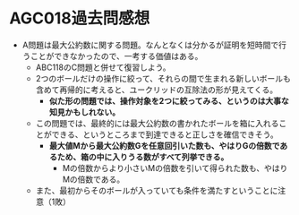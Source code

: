 # AGC018過去問感想

- A問題は最大公約数に関する問題。なんとなくは分かるが証明を短時間で行うことができなかったので、一考する価値はある。
  - ABC118のC問題と併せて復習しよう。
  - 2つのボールだけの操作に絞って、それらの間で生まれる新しいボールも含めて再帰的に考えると、ユークリッドの互除法の形が見えてくる。
    - **似た形の問題では、操作対象を2つに絞ってみる、というのは大事な知見かもしれない。**
  - この問題では、最終的には最大公約数の書かれたボールを箱に入れることができる、というところまで到達できると正しさを確信できそう。
    - **最大値Mから最大公約数Gを任意回引いた数も、やはりGの倍数であるため、箱の中に入りうる数がすべて列挙できる。**
      - Mの倍数からより小さいMの倍数を引いて得られた数も、やはりMの倍数である。
  - また、最初からそのボールが入っていても条件を満たすということに注意（1敗）
